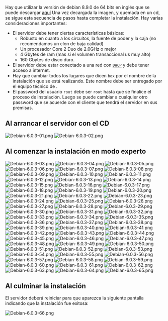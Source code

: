 Hay que utilizar la versión de debian 8.9.0 de 64 bits en inglés que se
puede descargar
[aquí](https://cdimage.debian.org/cdimage/unofficial/non-free/cd-including-firmware/archive/8.9.0+nonfree/amd64/iso-cd/firmware-8.9.0-amd64-netinst.iso)
Una vez decargada la imagen, y quemada en un cd, se sigue esta secuencia
de pasos hasta completar la instalación. Hay varias consideraciones
importantes:

  - El servidor debe tener ciertas características básicas:
      - Robusto en cuanto a los circuitos, la fuente de poder y la caja
        (no recomendamos un clon de baja calidad)
      - Un procesador Core 2 Duo de 2.0GHz o mejor
      - 4 Gbytes de ram (mas si el volumen transaccional us muy alto)
      - 160 Gbytes de disco duro.
  - El servidor debe estar conectado a una red con
    [`DHCP`](http://es.wikipedia.org/wiki/Dynamic_Host_Configuration_Protocol)
    y debe tener acceso a internet.
  - Hay que cambiar todos los lugares que dicen `box` por el nombre de
    la instalación que se está realizando. Este nombre debe ser
    entregado por el equipo técnico de .
  - El password del usuario `root` debe ser `root` hasta que se finalice
    el proceso de instalación. Luego se puede cambiar a cualquier otro
    password que se acuerde con el cliente que tendrá el servidor en sus
    premisas.

## Al arrancar el servidor con el CD

![Debian-6.0.3-01.png](Debian-6.0.3-01.png "Debian-6.0.3-01.png")
![Debian-6.0.3-02.png](Debian-6.0.3-02.png "Debian-6.0.3-02.png")

## Al comenzar la instalación en modo experto

![Debian-6.0.3-03.png](Debian-6.0.3-03.png "Debian-6.0.3-03.png")
![Debian-6.0.3-04.png](Debian-6.0.3-04.png "Debian-6.0.3-04.png")
![Debian-6.0.3-05.png](Debian-6.0.3-05.png "Debian-6.0.3-05.png")
![Debian-6.0.3-06.png](Debian-6.0.3-06.png "Debian-6.0.3-06.png")
![Debian-6.0.3-07.png](Debian-6.0.3-07.png "Debian-6.0.3-07.png")
![Debian-6.0.3-08.png](Debian-6.0.3-08.png "Debian-6.0.3-08.png")
![Debian-6.0.3-09.png](Debian-6.0.3-09.png "Debian-6.0.3-09.png")
![Debian-6.0.3-10.png](Debian-6.0.3-10.png "Debian-6.0.3-10.png")
![Debian-6.0.3-11.png](Debian-6.0.3-11.png "Debian-6.0.3-11.png")
![Debian-6.0.3-12.png](Debian-6.0.3-12.png "Debian-6.0.3-12.png")
![Debian-6.0.3-13.png](Debian-6.0.3-13.png "Debian-6.0.3-13.png")
![Debian-6.0.3-14.png](Debian-6.0.3-14.png "Debian-6.0.3-14.png")
![Debian-6.0.3-15.png](Debian-6.0.3-15.png "Debian-6.0.3-15.png")
![Debian-6.0.3-16.png](Debian-6.0.3-16.png "Debian-6.0.3-16.png")
![Debian-6.0.3-17.png](Debian-6.0.3-17.png "Debian-6.0.3-17.png")
![Debian-6.0.3-18.png](Debian-6.0.3-18.png "Debian-6.0.3-18.png")
![Debian-6.0.3-19.png](Debian-6.0.3-19.png "Debian-6.0.3-19.png")
![Debian-6.0.3-20.png](Debian-6.0.3-20.png "Debian-6.0.3-20.png")
![Debian-6.0.3-21.png](Debian-6.0.3-21.png "Debian-6.0.3-21.png")
![Debian-6.0.3-22.png](Debian-6.0.3-22.png "Debian-6.0.3-22.png")
![Debian-6.0.3-23.png](Debian-6.0.3-23.png "Debian-6.0.3-23.png")
![Debian-6.0.3-24.png](Debian-6.0.3-24.png "Debian-6.0.3-24.png")
![Debian-6.0.3-25.png](Debian-6.0.3-25.png "Debian-6.0.3-25.png")
![Debian-6.0.3-26.png](Debian-6.0.3-26.png "Debian-6.0.3-26.png")
![Debian-6.0.3-27.png](Debian-6.0.3-27.png "Debian-6.0.3-27.png")
![Debian-6.0.3-28.png](Debian-6.0.3-28.png "Debian-6.0.3-28.png")
![Debian-6.0.3-29.png](Debian-6.0.3-29.png "Debian-6.0.3-29.png")
![Debian-6.0.3-30.png](Debian-6.0.3-30.png "Debian-6.0.3-30.png")
![Debian-6.0.3-31.png](Debian-6.0.3-31.png "Debian-6.0.3-31.png")
![Debian-6.0.3-32.png](Debian-6.0.3-32.png "Debian-6.0.3-32.png")
![Debian-6.0.3-33.png](Debian-6.0.3-33.png "Debian-6.0.3-33.png")
![Debian-6.0.3-34.png](Debian-6.0.3-34.png "Debian-6.0.3-34.png")
![Debian-6.0.3-35.png](Debian-6.0.3-35.png "Debian-6.0.3-35.png")
![Debian-6.0.3-36.png](Debian-6.0.3-36.png "Debian-6.0.3-36.png")
![Debian-6.0.3-37.png](Debian-6.0.3-37.png "Debian-6.0.3-37.png")
![Debian-6.0.3-38.png](Debian-6.0.3-38.png "Debian-6.0.3-38.png")
![Debian-6.0.3-39.png](Debian-6.0.3-39.png "Debian-6.0.3-39.png")
![Debian-6.0.3-40.png](Debian-6.0.3-40.png "Debian-6.0.3-40.png")
![Debian-6.0.3-41.png](Debian-6.0.3-41.png "Debian-6.0.3-41.png")
![Debian-6.0.3-42.png](Debian-6.0.3-42.png "Debian-6.0.3-42.png")
![Debian-6.0.3-43.png](Debian-6.0.3-43.png "Debian-6.0.3-43.png")
![Debian-6.0.3-44.png](Debian-6.0.3-44.png "Debian-6.0.3-44.png")
![Debian-6.0.3-45.png](Debian-6.0.3-45.png "Debian-6.0.3-45.png")
![Debian-6.0.3-46.png](Debian-6.0.3-46.png "Debian-6.0.3-46.png")
![Debian-6.0.3-47.png](Debian-6.0.3-47.png "Debian-6.0.3-47.png")
![Debian-6.0.3-48.png](Debian-6.0.3-48.png "Debian-6.0.3-48.png")
![Debian-6.0.3-49.png](Debian-6.0.3-49.png "Debian-6.0.3-49.png")
![Debian-6.0.3-50.png](Debian-6.0.3-50.png "Debian-6.0.3-50.png")
![Debian-6.0.3-51.png](Debian-6.0.3-51.png "Debian-6.0.3-51.png")
![Debian-6.0.3-52.png](Debian-6.0.3-52.png "Debian-6.0.3-52.png")
![Debian-6.0.3-53.png](Debian-6.0.3-53.png "Debian-6.0.3-53.png")
![Debian-6.0.3-54.png](Debian-6.0.3-54.png "Debian-6.0.3-54.png")
![Debian-6.0.3-55.png](Debian-6.0.3-55.png "Debian-6.0.3-55.png")
![Debian-6.0.3-56.png](Debian-6.0.3-56.png "Debian-6.0.3-56.png")
![Debian-6.0.3-57.png](Debian-6.0.3-57.png "Debian-6.0.3-57.png")
![Debian-6.0.3-58.png](Debian-6.0.3-58.png "Debian-6.0.3-58.png")
![Debian-6.0.3-59.png](Debian-6.0.3-59.png "Debian-6.0.3-59.png")
![Debian-6.0.3-60.png](Debian-6.0.3-60.png "Debian-6.0.3-60.png")
![Debian-6.0.3-61.png](Debian-6.0.3-61.png "Debian-6.0.3-61.png")
![Debian-6.0.3-62.png](Debian-6.0.3-62.png "Debian-6.0.3-62.png")
![Debian-6.0.3-63.png](Debian-6.0.3-63.png "Debian-6.0.3-63.png")
![Debian-6.0.3-64.png](Debian-6.0.3-64.png "Debian-6.0.3-64.png")
![Debian-6.0.3-65.png](Debian-6.0.3-65.png "Debian-6.0.3-65.png")

## Al culminar la instalación

El servidor deberá reiniciar para que aparezca la siguiente pantalla
indicando que la instalación fue exitosa:

![Debian-6.0.3-66.png](Debian-6.0.3-66.png "Debian-6.0.3-66.png")
